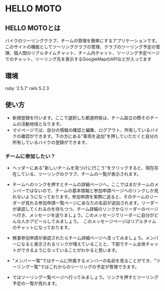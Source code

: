
# HELLO MOTO

## HELLO MOTOとは
バイクのツーリングクラブ、チームの管理を簡単にするアプリケーションです。このサイトの機能としてツーリングクラブの管理、クラブのツーリング予定の管理、個人間のリアルタイムチャット、チーム内チャット、ツーリング予定ページでのチャット、ツーリング先を表示するGoogleMapのAPIなどが入ってます
## 環境
ruby '2.5.7' rails 5.2.3

## 使い方

* 新規登録を行います。ここで選択した都道府県は、チーム設立の際そのチームの活動地域となります。
* マイページでは、自分の情報の確認と編集、ログアウト、所有しているバイクの確認ができます。下の方にある"車両を追加"を押していただくと自分の所有しているバイクの登録ができます。
### チームに参加したい？
* ヘッダーにある"新しいチームを見つけに行こう"をクリックすると、現在存在している、ツーリングのクラブ、チームの一覧が表示されます。
* チームへのリンクを押すとチームの詳細ページへ。ここではまだチームのメンバーではないので、チームの基本情報と参加申請ページへのリンクしか見れないようになっております。参加申請を実際に送ると、そのチームのリーダーが見れる参加申請一覧ページにあなたの名前が追加されます。リーダーが承認してくれるのを待ちつつ、チーム詳細のリンクからリーダーのページへ行き、メッセージを送りましょう。このメッセージでリーダーに自分がどんな人かアピールしてみましょう。　このメッセージページはリアルタイムのチャットになっております。
* 無事参加申請が承認されたらチーム詳細ページへ言ってみましょう。メンバーになると表示されるリンクが増えていることと、下部でチーム全体チャットができるようになっていることがわかると思います。
* "メンバー一覧"ではチームに所属するメンバーの名前を見ることができ、"ツーリング一覧"ではこれからのツーリングの予定が管理できます。

* ではツーリング一覧ページへ行ってみましょう。リンクを押すとツーリング予定の一覧が見れます。
